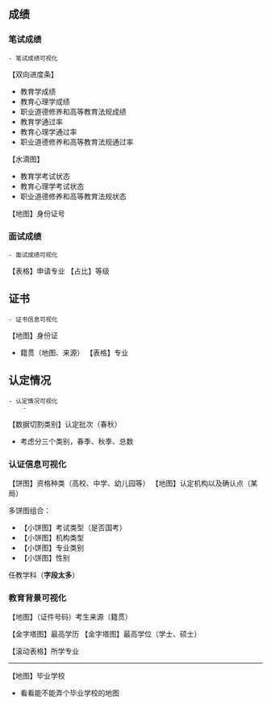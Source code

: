 ## 成绩

### 笔试成绩

```ad-note
- 笔试成绩可视化
```

【双向进度条】
- 教育学成绩
- 教育心理学成绩
- 职业道德修养和高等教育法规成绩
- 教育学通过率
- 教育心理学通过率
- 职业道德修养和高等教育法规通过率

【水滴图】
- 教育学考试状态
- 教育心理学考试状态
- 职业道德修养和高等教育法规状态

【地图】身份证号

### 面试成绩

```ad-note
- 面试成绩可视化
```

【表格】申请专业
【占比】等级


## 证书

```ad-note
- 证书信息可视化
```

【地图】身份证
- 籍贯（地图、来源）
【表格】专业

## 认定情况

```ad-note
- 认定情况可视化
	- 
```

【数据切割类别】认定批次（春秋）
- 考虑分三个类别，春季、秋季、总数

### 认证信息可视化

【饼图】资格种类（高校、中学、幼儿园等）
【地图】认定机构以及确认点（某局）

多饼图组合：
- 【小饼图】考试类型（是否国考）
- 【小饼图】机构类型
- 【小饼图】专业类别
- 【小饼图】性别

任教学科（**字段太多**）

### 教育背景可视化

【地图】（证件号码）考生来源（籍贯）

【金字塔图】最高学历
【金字塔图】最高学位（学士、硕士）

【滚动表格】所学专业

---

【地图】毕业学校
- 看看能不能弄个毕业学校的地图